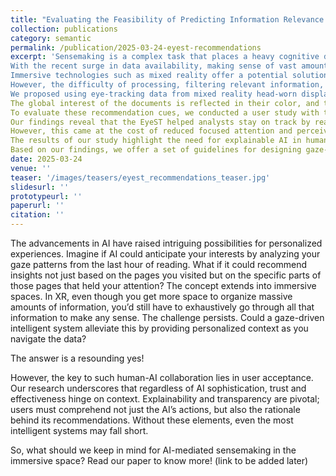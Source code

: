 ```yaml
---
title: "Evaluating the Feasibility of Predicting Information Relevance During Sensemaking with Eye Gaze Data"
collection: publications
category: semantic
permalink: /publication/2025-03-24-eyest-recommendations
excerpt: 'Sensemaking is a complex task that places a heavy cognitive demand on individuals. 
With the recent surge in data availability, making sense of vast amounts of information has become a significant challenge for many professionals, such as intelligence analysts. 
Immersive technologies such as mixed reality offer a potential solution by providing virtually unlimited space to organize data.
However, the difficulty of processing, filtering relevant information, and synthesizing insights remains.
We proposed using eye-tracking data from mixed reality head-worn displays to derive the analyst's perceived interest in documents and words, and convey that part of the mental model to the analyst.
The global interest of the documents is reflected in their color, and their order on the list, while the local interest of the documents is used to generate focused recommendations for a document.
To evaluate these recommendation cues, we conducted a user study with two conditions-- a gaze-aware system, EyeST, and a Freestyle system without gaze-based visual cues. 
Our findings reveal that the EyeST helped analysts stay on track by reading more essential information while avoiding distractions. 
However, this came at the cost of reduced focused attention and perceived system performance.
The results of our study highlight the need for explainable AI in human-AI collaborative sensemaking to build user trust and encourage the integration of AI outputs into the immersive sensemaking process. 
Based on our findings, we offer a set of guidelines for designing gaze-driven recommendation cues in an immersive environment.'
date: 2025-03-24
venue: ''
teaser: '/images/teasers/eyest_recommendations_teaser.jpg'
slidesurl: ''
prototypeurl: ''
paperurl: ''
citation: ''
---
```


The advancements in AI have raised intriguing possibilities for personalized experiences. 
Imagine if AI could anticipate your interests by analyzing your gaze patterns from the last hour of reading. What if it could recommend insights not just based on the pages you visited but on the specific parts of those pages that held your attention? The concept extends into immersive spaces. 
In XR, even though you get more space to organize massive amounts of information, you’d still have to exhaustively go through all that information to make any sense. The challenge persists. Could a gaze-driven intelligent system alleviate this by providing personalized context as you navigate the data?

The answer is a resounding yes!

However, the key to such human-AI collaboration lies in user acceptance. Our research underscores that regardless of AI sophistication, trust and effectiveness hinge on context. 
Explainability and transparency are pivotal; users must comprehend not just the AI’s actions, but also the rationale behind its recommendations. Without these elements, even the most intelligent systems may fall short.

So, what should we keep in mind for AI-mediated sensemaking in the immersive space? Read our paper to know more! (link to be added later)

